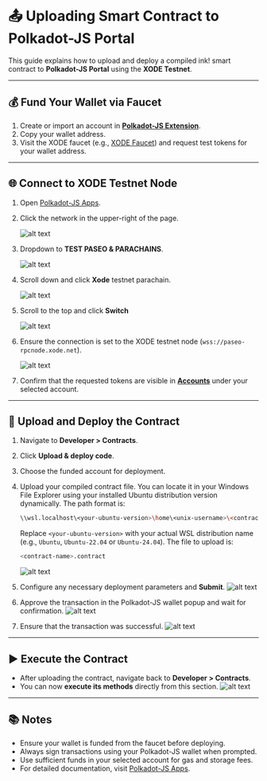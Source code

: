 # 📤 Uploading Smart Contract to Polkadot-JS Portal

This guide explains how to upload and deploy a compiled ink! smart contract to **Polkadot-JS Portal** using the **XODE Testnet**.

---

## 💰 Fund Your Wallet via Faucet

1. Create or import an account in [**Polkadot-JS Extension**](https://polkadot.js.org/extension).
2. Copy your wallet address.
3. Visit the XODE faucet (e.g., [XODE Faucet](https://faucet.xode.net)) and request test tokens for your wallet address.

---

## 🌐 Connect to XODE Testnet Node

1. Open [Polkadot-JS Apps](https://polkadot.js.org/apps/#/explorer?rpc=wss://paseo-rpcnode.xode.net).
2. Click the network in the upper-right of the page.

   ![alt text](https://github.com/user-attachments/assets/27a8234f-d9f2-47b5-baf2-5862e3b613e5 "Choose network")
   
3. Dropdown to **TEST PASEO & PARACHAINS**.

   ![alt text](https://github.com/user-attachments/assets/8840005a-8fa3-45f8-8810-f20089f3df16 "Select Paseo network")
   
4. Scroll down and click **Xode** testnet parachain.

   ![alt text](https://github.com/user-attachments/assets/31d6d5ac-722b-458a-9e56-d6d27c2d8dcd "Xode Testnet")

5. Scroll to the top and click **Switch**

   ![alt text](https://github.com/user-attachments/assets/b6912510-02cb-45b8-9fa0-69305749793c "Switch network")

6. Ensure the connection is set to the XODE testnet node (`wss://paseo-rpcnode.xode.net`).

   ![alt text](https://github.com/user-attachments/assets/851e32c3-b6f0-4307-90a8-deac61252416 "Xode websocket")

8. Confirm that the requested tokens are visible in [**Accounts**](https://polkadot.js.org/apps/?rpc=wss://paseo-rpcnode.xode.net#/accounts) under your selected account.

---

## 📑 Upload and Deploy the Contract

1. Navigate to **Developer > Contracts**.
2. Click **Upload & deploy code**.
3. Choose the funded account for deployment.
4. Upload your compiled contract file. You can locate it in your Windows File Explorer using your installed Ubuntu distribution version dynamically. The path format is:

   ```bash
   \\wsl.localhost\<your-ubuntu-version>\home\<unix-username>\<contract-name>\target\ink
   ```

   Replace `<your-ubuntu-version>` with your actual WSL distribution name (e.g., `Ubuntu`, `Ubuntu-22.04`  or `Ubuntu-24.04`).
   The file to upload is:

   ```bash
   <contract-name>.contract
   ```

   ![alt text](https://github.com/user-attachments/assets/41cc69c0-0f73-4637-ab6b-f169da97a547 "Upload smart contract")
5. Configure any necessary deployment parameters and **Submit**.
   ![alt text](https://github.com/user-attachments/assets/c82694a5-f82d-4306-b2f4-71de185f9092 "Sign and submit")
6. Approve the transaction in the Polkadot-JS wallet popup and wait for confirmation.
  ![alt text](https://github.com/user-attachments/assets/689a0174-db9b-4d2d-bf52-b55778b86eeb "Sign transaction")
7. Ensure that the transaction was successful.
   ![alt text](https://github.com/user-attachments/assets/c0866b1a-8e4b-4be7-8f72-b2a8966bfb31 "Transaction success")

---

## ▶ Execute the Contract

* After uploading the contract, navigate back to **Developer > Contracts**.
* You can now **execute its methods** directly from this section.
  ![alt text](https://github.com/user-attachments/assets/c7d60836-92ae-4e65-a789-16ec1a2df2a8 "Sign and submit")

---

## 📚 Notes

* Ensure your wallet is funded from the faucet before deploying.
* Always sign transactions using your Polkadot-JS wallet when prompted.
* Use sufficient funds in your selected account for gas and storage fees.
* For detailed documentation, visit [Polkadot-JS Apps](https://polkadot.js.org/apps/).
